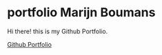 # portfolio Marijn Boumans
Hi there! this is my Github Portfolio.

[Github Portfolio](http://marijnboumans1629131.github.io/portfolio)
